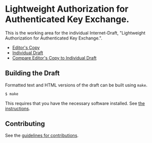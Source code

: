 # Lightweight Authorization for Authenticated Key Exchange.

This is the working area for the individual Internet-Draft, "Lightweight Authorization for Authenticated Key Exchange.".

* [Editor's Copy](https://EricssonResearch.github.io/ace-ake-authz/#go.draft-selander-ace-ake-authz.html)
* [Individual Draft](https://tools.ietf.org/html/draft-selander-ace-ake-authz)
* [Compare Editor's Copy to Individual Draft](https://EricssonResearch.github.io/ace-ake-authz/#go.draft-selander-ace-ake-authz.diff)

## Building the Draft

Formatted text and HTML versions of the draft can be built using `make`.

```sh
$ make
```

This requires that you have the necessary software installed.  See
[the instructions](https://github.com/martinthomson/i-d-template/blob/master/doc/SETUP.md).


## Contributing

See the
[guidelines for contributions](https://github.com/EricssonResearch/ace-ake-authz/blob/master/CONTRIBUTING.md).
